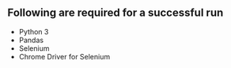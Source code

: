 ## Following are required for a successful run

- Python 3
- Pandas
- Selenium
- Chrome Driver for Selenium
